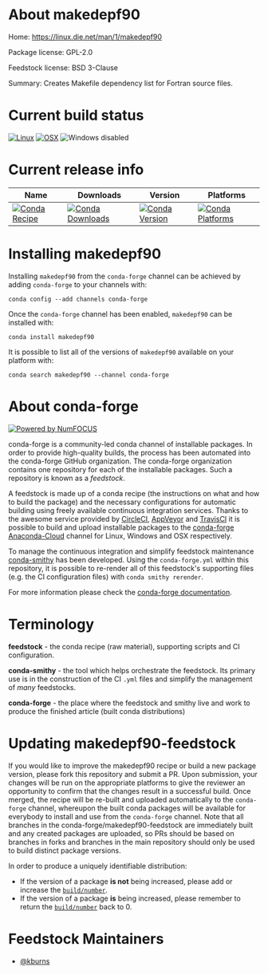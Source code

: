<!--
# -*- mode: jinja -*-
-->

About makedepf90
================

Home: https://linux.die.net/man/1/makedepf90

Package license: GPL-2.0

Feedstock license: BSD 3-Clause

Summary: Creates Makefile dependency list for Fortran source files.



Current build status
====================

[![Linux](https://img.shields.io/circleci/project/github/conda-forge/makedepf90-feedstock/master.svg?label=Linux)](https://circleci.com/gh/conda-forge/makedepf90-feedstock)
[![OSX](https://img.shields.io/travis/conda-forge/makedepf90-feedstock/master.svg?label=macOS)](https://travis-ci.org/conda-forge/makedepf90-feedstock)
![Windows disabled](https://img.shields.io/badge/Windows-disabled-lightgrey.svg)

Current release info
====================

| Name | Downloads | Version | Platforms |
| --- | --- | --- | --- |
| [![Conda Recipe](https://img.shields.io/badge/recipe-makedepf90-green.svg)](https://anaconda.org/conda-forge/makedepf90) | [![Conda Downloads](https://img.shields.io/conda/dn/conda-forge/makedepf90.svg)](https://anaconda.org/conda-forge/makedepf90) | [![Conda Version](https://img.shields.io/conda/vn/conda-forge/makedepf90.svg)](https://anaconda.org/conda-forge/makedepf90) | [![Conda Platforms](https://img.shields.io/conda/pn/conda-forge/makedepf90.svg)](https://anaconda.org/conda-forge/makedepf90) |

Installing makedepf90
=====================

Installing `makedepf90` from the `conda-forge` channel can be achieved by adding `conda-forge` to your channels with:

```
conda config --add channels conda-forge
```

Once the `conda-forge` channel has been enabled, `makedepf90` can be installed with:

```
conda install makedepf90
```

It is possible to list all of the versions of `makedepf90` available on your platform with:

```
conda search makedepf90 --channel conda-forge
```


About conda-forge
=================

[![Powered by NumFOCUS](https://img.shields.io/badge/powered%20by-NumFOCUS-orange.svg?style=flat&colorA=E1523D&colorB=007D8A)](http://numfocus.org)

conda-forge is a community-led conda channel of installable packages.
In order to provide high-quality builds, the process has been automated into the
conda-forge GitHub organization. The conda-forge organization contains one repository
for each of the installable packages. Such a repository is known as a *feedstock*.

A feedstock is made up of a conda recipe (the instructions on what and how to build
the package) and the necessary configurations for automatic building using freely
available continuous integration services. Thanks to the awesome service provided by
[CircleCI](https://circleci.com/), [AppVeyor](https://www.appveyor.com/)
and [TravisCI](https://travis-ci.org/) it is possible to build and upload installable
packages to the [conda-forge](https://anaconda.org/conda-forge)
[Anaconda-Cloud](https://anaconda.org/) channel for Linux, Windows and OSX respectively.

To manage the continuous integration and simplify feedstock maintenance
[conda-smithy](https://github.com/conda-forge/conda-smithy) has been developed.
Using the ``conda-forge.yml`` within this repository, it is possible to re-render all of
this feedstock's supporting files (e.g. the CI configuration files) with ``conda smithy rerender``.

For more information please check the [conda-forge documentation](https://conda-forge.org/docs/).

Terminology
===========

**feedstock** - the conda recipe (raw material), supporting scripts and CI configuration.

**conda-smithy** - the tool which helps orchestrate the feedstock.
                   Its primary use is in the construction of the CI ``.yml`` files
                   and simplify the management of *many* feedstocks.

**conda-forge** - the place where the feedstock and smithy live and work to
                  produce the finished article (built conda distributions)


Updating makedepf90-feedstock
=============================

If you would like to improve the makedepf90 recipe or build a new
package version, please fork this repository and submit a PR. Upon submission,
your changes will be run on the appropriate platforms to give the reviewer an
opportunity to confirm that the changes result in a successful build. Once
merged, the recipe will be re-built and uploaded automatically to the
`conda-forge` channel, whereupon the built conda packages will be available for
everybody to install and use from the `conda-forge` channel.
Note that all branches in the conda-forge/makedepf90-feedstock are
immediately built and any created packages are uploaded, so PRs should be based
on branches in forks and branches in the main repository should only be used to
build distinct package versions.

In order to produce a uniquely identifiable distribution:
 * If the version of a package **is not** being increased, please add or increase
   the [``build/number``](https://conda.io/docs/user-guide/tasks/build-packages/define-metadata.html#build-number-and-string).
 * If the version of a package **is** being increased, please remember to return
   the [``build/number``](https://conda.io/docs/user-guide/tasks/build-packages/define-metadata.html#build-number-and-string)
   back to 0.

Feedstock Maintainers
=====================

* [@kburns](https://github.com/kburns/)

